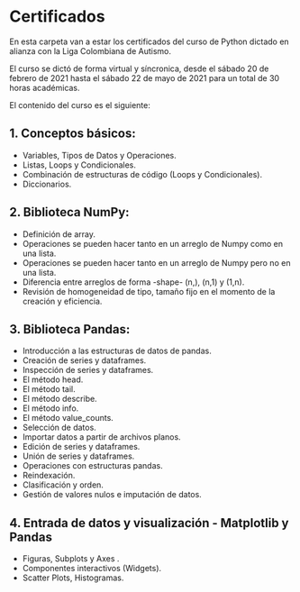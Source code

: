 # Certificados

En esta carpeta van a estar los certificados del curso de Python dictado en alianza con la Liga Colombiana de Autismo. 

El curso se dictó de forma virtual y síncronica, desde el sábado 20 de febrero de 2021 hasta el sábado 22 de mayo de 2021 para un total de 30 horas académicas.

El contenido del curso es el siguiente:

## 1. Conceptos básicos: 
  * Variables, Tipos de Datos y Operaciones.
  * Listas, Loops y Condicionales.
  * Combinación de estructuras de código (Loops y Condicionales).
  * Diccionarios.

## 2. Biblioteca NumPy:
  * Definición de array.
  * Operaciones se pueden hacer tanto en un arreglo de Numpy como en una lista.
  * Operaciones se pueden hacer tanto en un arreglo de Numpy pero no en una lista.
  * Diferencia entre arreglos de forma  -shape- (n,), (n,1) y (1,n).
  * Revisión de homogeneidad de tipo, tamaño fijo en el momento de la creación y eficiencia.

## 3. Biblioteca Pandas:
 * Introducción a las estructuras de datos de pandas.
 * Creación de series y dataframes.
 * Inspección de series y dataframes.
 * El método head.
 * El método tail.
 * El método describe.
 * El método info.
 * El método value_counts.
 * Selección de datos.
 * Importar datos a partir de archivos planos.
 * Edición de series y dataframes.
 * Unión de series y dataframes.
 * Operaciones con estructuras pandas.
 * Reindexación.
 * Clasificación y orden.
 * Gestión de valores nulos e imputación de datos.

## 4. Entrada de datos y visualización - Matplotlib y Pandas
 * Figuras, Subplots y  Axes .
 * Componentes interactivos (Widgets).
 * Scatter Plots, Histogramas.



